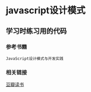 # javascript设计模式
## 学习时练习用的代码
### 参考书籍
```
JavaScript设计模式与开发实践
```
### 相关链接
[豆瓣读书](https://book.douban.com/subject/26382780/)
